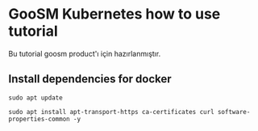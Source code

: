 # GooSM Kubernetes how to use tutorial

Bu tutorial goosm product'ı için hazırlanmıştır.

## Install dependencies for docker


```
sudo apt update
```
```
sudo apt install apt-transport-https ca-certificates curl software-properties-common -y
```
